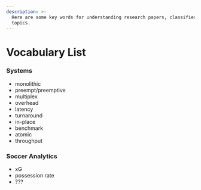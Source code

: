 ```yaml
---
description: >-
  Here are some key words for understanding research papers, classified by
  topics.
---
```


# Vocabulary List

### Systems

* monolithic
* preempt/preemptive
* multiplex
* overhead
* latency
* turnaround
* in-place
* benchmark
* atomic
* throughput

### Soccer Analytics

* xG
* possession rate
* ???

